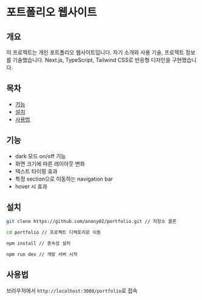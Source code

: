 # 포트폴리오 웹사이트

## 개요

이 프로젝트는 개인 포트폴리오 웹사이트입니다. 자기 소개와 사용 기술, 프로젝트 정보를 기술했습니다. Next.js, TypeScript, Tailwind CSS로 반응형 디자인을 구현했습니다.

## 목차

- [기능](#기능)
- [설치](#설치)
- [사용법](#사용법)

## 기능

- dark 모드 on/off 기능
- 화면 크기에 따른 레이아웃 변화
- 텍스트 타이핑 효과
- 특정 section으로 이동하는 navigation bar
- hover 시 효과

## 설치

```bash
git clone https://github.com/anony02/portfolio.git // 저장소 클론

cd portfolio // 프로젝트 디렉토리로 이동

npm install // 종속성 설치

npm run dev // 개발 서버 시작
```

## 사용법

브라우저에서 `http://localhost:3000/portfolio`로 접속
